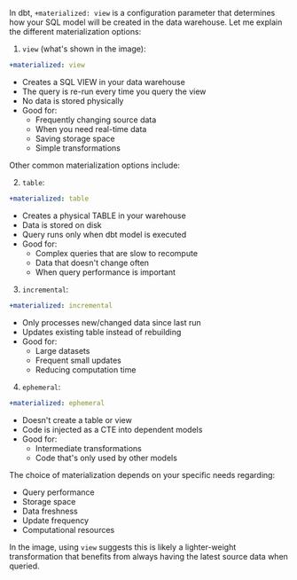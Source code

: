 In dbt, `+materialized: view` is a configuration parameter that determines how your SQL model will be created in the data warehouse. Let me explain the different materialization options:

1. `view` (what's shown in the image):
```yaml
+materialized: view
```
- Creates a SQL VIEW in your data warehouse
- The query is re-run every time you query the view
- No data is stored physically
- Good for:
  - Frequently changing source data
  - When you need real-time data
  - Saving storage space
  - Simple transformations

Other common materialization options include:

2. `table`:
```yaml
+materialized: table
```
- Creates a physical TABLE in your warehouse
- Data is stored on disk
- Query runs only when dbt model is executed
- Good for:
  - Complex queries that are slow to recompute
  - Data that doesn't change often
  - When query performance is important

3. `incremental`:
```yaml
+materialized: incremental
```
- Only processes new/changed data since last run
- Updates existing table instead of rebuilding
- Good for:
  - Large datasets
  - Frequent small updates
  - Reducing computation time

4. `ephemeral`:
```yaml
+materialized: ephemeral
```
- Doesn't create a table or view
- Code is injected as a CTE into dependent models
- Good for:
  - Intermediate transformations
  - Code that's only used by other models

The choice of materialization depends on your specific needs regarding:
- Query performance
- Storage space
- Data freshness
- Update frequency
- Computational resources

In the image, using `view` suggests this is likely a lighter-weight transformation that benefits from always having the latest source data when queried.